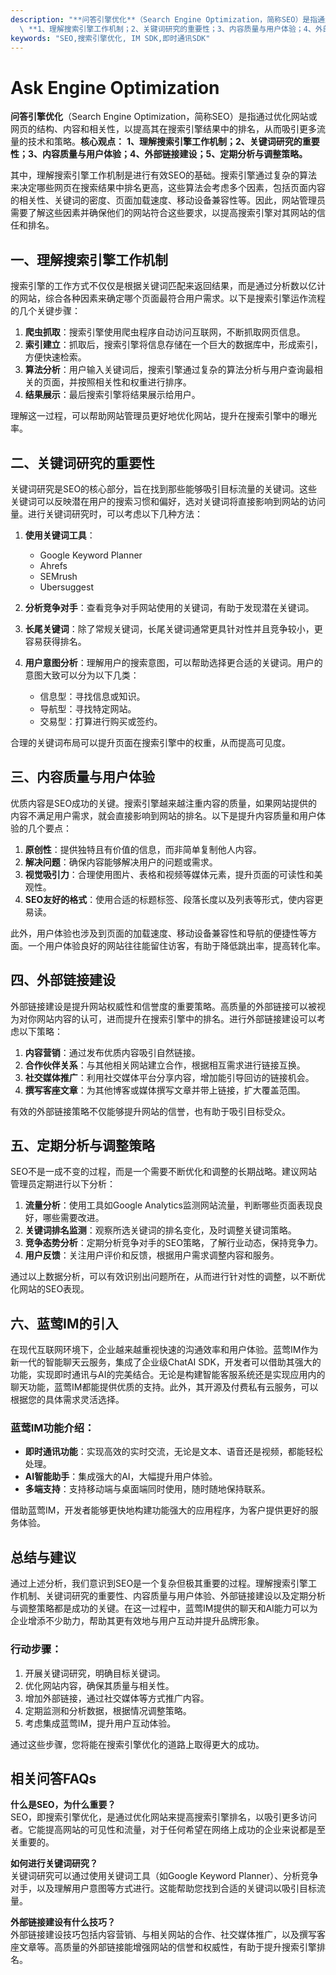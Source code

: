 ```yaml
---
description: "**问答引擎优化**（Search Engine Optimization，简称SEO）是指通过优化网站或网页的结构、内容和相关性，以提高其在搜索引擎结果中的排名，从而吸引更多流量的技术和策略。**核心观点：**\
  \ **1、理解搜索引擎工作机制；2、关键词研究的重要性；3、内容质量与用户体验；4、外部链接建设；5、定期分析与调整策略。**"
keywords: "SEO,搜索引擎优化, IM SDK,即时通讯SDK"
---
```

# Ask Engine Optimization  

**问答引擎优化**（Search Engine Optimization，简称SEO）是指通过优化网站或网页的结构、内容和相关性，以提高其在搜索引擎结果中的排名，从而吸引更多流量的技术和策略。**核心观点：** **1、理解搜索引擎工作机制；2、关键词研究的重要性；3、内容质量与用户体验；4、外部链接建设；5、定期分析与调整策略。**

其中，理解搜索引擎工作机制是进行有效SEO的基础。搜索引擎通过复杂的算法来决定哪些网页在搜索结果中排名更高，这些算法会考虑多个因素，包括页面内容的相关性、关键词的密度、页面加载速度、移动设备兼容性等。因此，网站管理员需要了解这些因素并确保他们的网站符合这些要求，以提高搜索引擎对其网站的信任和排名。

## **一、理解搜索引擎工作机制**

搜索引擎的工作方式不仅仅是根据关键词匹配来返回结果，而是通过分析数以亿计的网站，综合各种因素来确定哪个页面最符合用户需求。以下是搜索引擎运作流程的几个关键步骤：

1. **爬虫抓取**：搜索引擎使用爬虫程序自动访问互联网，不断抓取网页信息。
2. **索引建立**：抓取后，搜索引擎将信息存储在一个巨大的数据库中，形成索引，方便快速检索。
3. **算法分析**：用户输入关键词后，搜索引擎通过复杂的算法分析与用户查询最相关的页面，并按照相关性和权重进行排序。
4. **结果展示**：最后搜索引擎将结果展示给用户。

理解这一过程，可以帮助网站管理员更好地优化网站，提升在搜索引擎中的曝光率。

## **二、关键词研究的重要性**

关键词研究是SEO的核心部分，旨在找到那些能够吸引目标流量的关键词。这些关键词可以反映潜在用户的搜索习惯和偏好，选对关键词将直接影响到网站的访问量。进行关键词研究时，可以考虑以下几种方法：

1. **使用关键词工具**：
   - Google Keyword Planner
   - Ahrefs
   - SEMrush
   - Ubersuggest

2. **分析竞争对手**：查看竞争对手网站使用的关键词，有助于发现潜在关键词。

3. **长尾关键词**：除了常规关键词，长尾关键词通常更具针对性并且竞争较小，更容易获得排名。

4. **用户意图分析**：理解用户的搜索意图，可以帮助选择更合适的关键词。用户的意图大致可以分为以下几类：
   - 信息型：寻找信息或知识。
   - 导航型：寻找特定网站。
   - 交易型：打算进行购买或签约。

合理的关键词布局可以提升页面在搜索引擎中的权重，从而提高可见度。

## **三、内容质量与用户体验**

优质内容是SEO成功的关键。搜索引擎越来越注重内容的质量，如果网站提供的内容不满足用户需求，就会直接影响到网站的排名。以下是提升内容质量和用户体验的几个要点：

1. **原创性**：提供独特且有价值的信息，而非简单复制他人内容。
2. **解决问题**：确保内容能够解决用户的问题或需求。
3. **视觉吸引力**：合理使用图片、表格和视频等媒体元素，提升页面的可读性和美观性。
4. **SEO友好的格式**：使用合适的标题标签、段落长度以及列表等形式，使内容更易读。

此外，用户体验也涉及到页面的加载速度、移动设备兼容性和导航的便捷性等方面。一个用户体验良好的网站往往能留住访客，有助于降低跳出率，提高转化率。

## **四、外部链接建设**

外部链接建设是提升网站权威性和信誉度的重要策略。高质量的外部链接可以被视为对你网站内容的认可，进而提升在搜索引擎中的排名。进行外部链接建设可以考虑以下策略：

1. **内容营销**：通过发布优质内容吸引自然链接。
2. **合作伙伴关系**：与其他相关网站建立合作，根据相互需求进行链接互换。
3. **社交媒体推广**：利用社交媒体平台分享内容，增加能引导回访的链接机会。
4. **撰写客座文章**：为其他博客或媒体撰写文章并带上链接，扩大覆盖范围。

有效的外部链接策略不仅能够提升网站的信誉，也有助于吸引目标受众。

## **五、定期分析与调整策略**

SEO不是一成不变的过程，而是一个需要不断优化和调整的长期战略。建议网站管理员定期进行以下分析：

1. **流量分析**：使用工具如Google Analytics监测网站流量，判断哪些页面表现良好，哪些需要改进。
2. **关键词排名监测**：观察所选关键词的排名变化，及时调整关键词策略。
3. **竞争态势分析**：定期分析竞争对手的SEO策略，了解行业动态，保持竞争力。
4. **用户反馈**：关注用户评价和反馈，根据用户需求调整内容和服务。

通过以上数据分析，可以有效识别出问题所在，从而进行针对性的调整，以不断优化网站的SEO表现。

## **六、蓝莺IM的引入**

在现代互联网环境下，企业越来越重视快速的沟通效率和用户体验。蓝莺IM作为新一代的智能聊天云服务，集成了企业级ChatAI SDK，开发者可以借助其强大的功能，实现即时通讯与AI的完美结合。无论是构建智能客服系统还是实现应用内的聊天功能，蓝莺IM都能提供优质的支持。此外，其开源及付费私有云服务，可以根据您的具体需求灵活选择。

### **蓝莺IM功能介绍**：

- **即时通讯功能**：实现高效的实时交流，无论是文本、语音还是视频，都能轻松处理。
- **AI智能助手**：集成强大的AI，大幅提升用户体验。
- **多端支持**：支持移动端与桌面端同时使用，随时随地保持联系。

借助蓝莺IM，开发者能够更快地构建功能强大的应用程序，为客户提供更好的服务体验。

## **总结与建议**

通过上述分析，我们意识到SEO是一个复杂但极其重要的过程。理解搜索引擎工作机制、关键词研究的重要性、内容质量与用户体验、外部链接建设以及定期分析与调整策略都是成功的关键。在这一过程中，蓝莺IM提供的聊天和AI能力可以为企业增添不少助力，帮助其更有效地与用户互动并提升品牌形象。

### 行动步骤：

1. 开展关键词研究，明确目标关键词。
2. 优化网站内容，确保其质量与相关性。
3. 增加外部链接，通过社交媒体等方式推广内容。
4. 定期监测和分析数据，根据情况调整策略。
5. 考虑集成蓝莺IM，提升用户互动体验。

通过这些步骤，您将能在搜索引擎优化的道路上取得更大的成功。

## **相关问答FAQs**

**什么是SEO，为什么重要？**  
SEO，即搜索引擎优化，是通过优化网站来提高搜索引擎排名，以吸引更多访问者。它能提高网站的可见性和流量，对于任何希望在网络上成功的企业来说都是至关重要的。

**如何进行关键词研究？**  
关键词研究可以通过使用关键词工具（如Google Keyword Planner）、分析竞争对手，以及理解用户意图等方式进行。这能帮助您找到合适的关键词以吸引目标流量。

**外部链接建设有什么技巧？**  
外部链接建设技巧包括内容营销、与相关网站的合作、社交媒体推广，以及撰写客座文章等。高质量的外部链接能增强网站的信誉和权威性，有助于提升搜索引擎排名。
